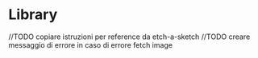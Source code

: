 # Library

//TODO copiare istruzioni per reference da etch-a-sketch
//TODO creare messaggio di errore in caso di errore fetch image
